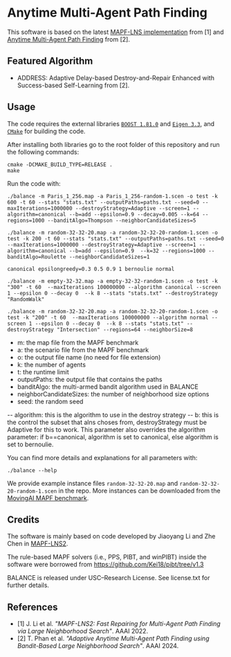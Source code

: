 # Anytime Multi-Agent Path Finding

This software is based on the latest [MAPF-LNS implementation](https://github.com/Jiaoyang-Li/MAPF-LNS2) from [1] and [Anytime Multi-Agent Path Finding](https://github.com/thomyphan/anytime-mapf) from [2].

## Featured Algorithm
- ADDRESS: Adaptive Delay-based Destroy-and-Repair Enhanced with Success-based Self-Learning from [2].

## Usage
The code requires the external libraries [`BOOST 1.81.0`](https://www.boost.org/) and [`Eigen 3.3`](https://eigen.tuxfamily.org/), and [`CMake`](https://cmake.org) for building the code. 
    
After installing both libraries go to the root folder of this repository and run the following commands: 
```shell script
cmake -DCMAKE_BUILD_TYPE=RELEASE .
make
```

Run the code with:
```
./balance -m Paris_1_256.map -a Paris_1_256-random-1.scen -o test -k 600 -t 60 --stats "stats.txt" --outputPaths=paths.txt --seed=0 --maxIterations=1000000 --destroyStrategy=Adaptive --screen=1 --algorithm=canonical --b=add --epsilon=0.9 --decay=0.005 --k=64 --regions=1000 --banditAlgo=Thompson --neighborCandidateSizes=5

./balance -m random-32-32-20.map -a random-32-32-20-random-1.scen -o test -k 200 -t 60 --stats "stats.txt" --outputPaths=paths.txt --seed=0 --maxIterations=1000000 --destroyStrategy=Adaptive --screen=1 --algorithm=canonical --b=add --epsilon=0.9  --k=32 --regions=1000 --banditAlgo=Roulette --neighborCandidateSizes=1

canonical epsilongreedy=0.3 0.5 0.9 1 bernoulie normal

./balance -m empty-32-32.map -a empty-32-32-random-1.scen -o test -k "300" -t 60  --maxIterations 100000000 --algorithm canonical --screen 1 --epsilon 0 --decay 0  --k 8 --stats "stats.txt" --destroyStrategy "RandomWalk"

./balance -m random-32-32-20.map -a random-32-32-20-random-1.scen -o test -k "200" -t 60  --maxIterations 100000000 --algorithm normal --screen 1 --epsilon 0 --decay 0  --k 8 --stats "stats.txt" --destroyStrategy "Intersection" --regions=64 --neighborSize=8

```

- m: the map file from the MAPF benchmark
- a: the scenario file from the MAPF benchmark
- o: the output file name (no need for file extension)
- k: the number of agents
- t: the runtime limit
- outputPaths: the output file that contains the paths
- banditAlgo: the multi-armed bandit algorithm used in BALANCE
- neighborCandidateSizes: the number of neighborhood size options
- seed: the random seed

-- algorithm: this is the algorithm to use in the destroy strategy 
-- b: this is the control the subset that alns choses from, destroyStrategy must be Adaptive for this to work. This parameter also overrides the algorithm parameter: if b==canonical, algorithm is set to canonical, else algorithm is set to bernoulie. 

You can find more details and explanations for all parameters with:
```
./balance --help
```

We provide example instance files `random-32-32-20.map` and `random-32-32-20-random-1.scen` in the repo. More instances can be downloaded from the [MovingAI MAPF benchmark](https://movingai.com/benchmarks/mapf/index.html).

## Credits

The software is mainly based on code developed by Jiaoyang Li and Zhe Chen in [MAPF-LNS2](https://github.com/Jiaoyang-Li/MAPF-LNS2).

The rule-based MAPF solvers (i.e., PPS, PIBT, and winPIBT) inside the software were borrowed from 
https://github.com/Kei18/pibt/tree/v1.3

BALANCE is released under USC–Research License. See license.txt for further details.

## References

- [1] J. Li et al. *"MAPF-LNS2: Fast Repairing for Multi-Agent Path Finding via Large Neighborhood Search"*. AAAI 2022.
- [2] T. Phan et al. *"Adaptive Anytime Multi-Agent Path Finding using Bandit-Based Large Neighborhood Search"*. AAAI 2024.
